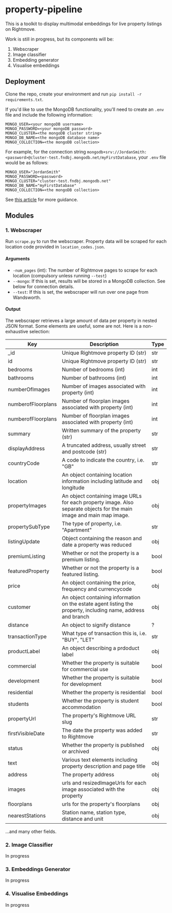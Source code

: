 # property-pipeline

This is a toolkit to display multimodal embeddings for live property listings on Rightmove. 

Work is still in progress, but its components will be:
1. Webscraper
2. Image classifier
3. Embedding generator
4. Visualise embeddings

## Deployment

Clone the repo, create your environment and run `pip install -r requirements.txt`. 

If you'd like to use the MongoDB functionality, you'll need to create an `.env` file and include the following information:

```
MONGO_USER=<your mongoDB username>
MONGO_PASSWORD=<your mongoDB password>
MONGO_CLUSTER=<the mongoDB cluster string>
MONGO_DB_NAME=<the mongoDB database name>
MONGO_COLLECTION=<the mongoDB collection>
```

For example, for the connection string `mongodb+srv://JordanSmith:<password>@cluster-test.fndbj.mongodb.net/myFirstDatabase`, your `.env` file would be as follows:

```
MONGO_USER="JordanSmith"
MONGO_PASSWORD=<password>
MONGO_CLUSTER="cluster-test.fndbj.mongodb.net"
MONGO_DB_NAME="myFirstDatabase"
MONGO_COLLECTION=<the mongoDB collection>
```

See [this article](https://medium.com/analytics-vidhya/connecting-to-mongodb-atlas-with-python-pymongo-5b25dab3ac53) for more guidance.

## Modules

### 1. Webscraper

Run `scrape.py` to run the webscraper. Property data will be scraped for each location code provided in `location_codes.json`. 

#### Arguments
- `-num_pages` (int): The number of Rightmove pages to scrape for each location (compulsory unless running `--test`)
- `--mongo`: If this is set, results will be stored in a MongoDB collection. See below for connection details. 
- `--test`: If this is set, the webscraper will run over one page from Wandsworth. 

#### Output

The webscraper retrieves a large amount of data per property in nested JSON format. Some elements are useful, some are not. Here is a non-exhaustive selection:

| Key      | Description | Type |
| ----------- | ----------- | ---- |
| _id         | Unique Rightmove property ID  (str)      | str |
| id          | Unique Rightmove property ID  (str)     | str |
| bedrooms   | Number of bedrooms (int)       | int |
| bathrooms   | Number of bathrooms (int)       | int |
| numberOfImages   | Number of images associated with property (int)       | int |
| numberofFloorplans   | Number of floorplan images associated with property (int)        | int |
| numberofFloorplans   | Number of floorplan images associated with property (int)        | int |
| summary   | Written summary of the property (str)       | str |
| displayAddress   | A truncated address, usually street and postcode (str)        | str |
| countryCode   | A code to indicate the country, i.e. "GB"        | str |
| location   | An object containing location information including latitude and longitude  | obj |
| propertyImages   | An object containing image URLs for each property image. Also separate objects for the main image and main map image.    | obj |
| propertySubType   | The type of property, i.e. "Apartment"    | str |
| listingUpdate   | Object containing the reason and date a property was reduced   | obj |
| premiumListing   | Whether or not the property is a premium listing.    | bool |
|  featuredProperty   | Whether or not the property is a featured listing.    | bool |
|  price   | An object containing the price, frequency and currencycode    | obj |
|  customer   | An object containing information on the estate agent listing the property, including name, address and branch   | obj | 
| distance | An object to signify distance | ? |
| transactionType | What type of transaction this is, i.e. "BUY", "LET" | str | 
| productLabel | An object describing a prdoduct label | obj | 
| commercial | Whether the property is suitable for commercial use | bool | 
| development | Whether the property is suitable for development | bool | 
| residential | Whether the property is residential | bool | 
| students | Whether the property is student accommodation | bool | 
| propertyUrl | The property's Rightmove URL slug | str|
| firstVisibleDate | The date the property was added to Rightmove | str |
| status | Whether the property is published or archived | obj |
| text | Various text elements including property description and page title | obj | 
| address | The property address | obj | 
| images | urls and resizedImageUrls for each image associated with the property | obj | 
| floorplans | urls for the property's floorplans | obj | 
| nearestStations | Station name, station type, distance and unit | obj |


...and many other fields.

### 2. Image Classifier

In progress

### 3. Embeddings Generator

In progress

### 4. Visualise Embeddings

In progress
